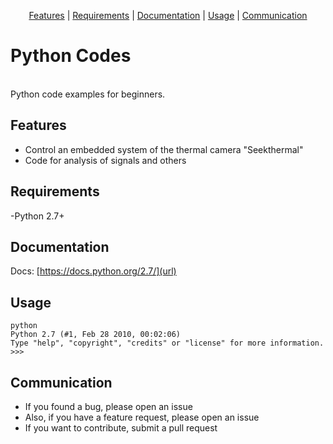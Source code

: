<p align="center">
<a href="#features">Features</a> |
<a href="#requirements">Requirements</a> |
<a href="#documentation">Documentation</a> |
<a href="#usage">Usage</a> |
<a href="#communication">Communication</a>
</p>

# Python Codes
<br />
Python code examples for beginners.


## Features

- Control an embedded system of the thermal camera "Seekthermal" 
- Code for analysis of signals and others

## Requirements
-Python 2.7+

## Documentation

Docs:
[https://docs.python.org/2.7/](url)

## Usage

```console
python
Python 2.7 (#1, Feb 28 2010, 00:02:06)
Type "help", "copyright", "credits" or "license" for more information.
>>>
```


## Communication
- If you found a bug, please open an issue
- Also, if you have a feature request, please open an issue
- If you want to contribute, submit a pull request

